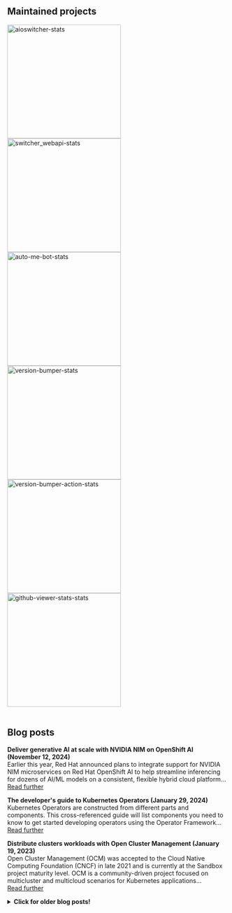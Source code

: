 <h2>Maintained projects</h2>

<div>

<a href="https://github.com/TomerFi/aioswitcher">
<img width="260" src="https://denvercoder1-github-readme-stats.vercel.app/api/pin/?username=TomerFi&repo=aioswitcher&theme=swift&hide_border=true" alt="aioswitcher-stats">
</a>

<a href="https://github.com/TomerFi/switcher_webapi">
<img width="260" src="https://denvercoder1-github-readme-stats.vercel.app/api/pin/?username=TomerFi&repo=switcher_webapi&theme=swift&hide_border=true" alt="switcher_webapi-stats">
</a>

<a href="https://github.com/TomerFi/auto-me-bot">
<img width="260" src="https://denvercoder1-github-readme-stats.vercel.app/api/pin/?username=TomerFi&repo=auto-me-bot&theme=swift&hide_border=true" alt="auto-me-bot-stats">
</a>

<a href="https://github.com/TomerFi/version-bumper">
<img width="260" src="https://denvercoder1-github-readme-stats.vercel.app/api/pin/?username=TomerFi&repo=version-bumper&theme=swift&hide_border=true" alt="version-bumper-stats">
</a>

<a href="https://github.com/TomerFi/version-bumper-action">
<img width="260" src="https://denvercoder1-github-readme-stats.vercel.app/api/pin/?username=TomerFi&repo=version-bumper-action&theme=swift&hide_border=true" alt="version-bumper-action-stats">
</a>

<a href="https://github.com/TomerFi/github-viewer-stats">
<img width="260" src="https://denvercoder1-github-readme-stats.vercel.app/api/pin/?username=TomerFi&repo=github-viewer-stats&theme=swift&hide_border=true" alt="github-viewer-stats-stats">
</a>

</div>

<br/>

## Blog posts

**Deliver generative AI at scale with NVIDIA NIM on OpenShift AI (November 12, 2024)**
<br/>
Earlier this year, Red Hat announced plans to integrate support for NVIDIA NIM microservices on Red Hat OpenShift AI to help streamline inferencing for dozens of AI/ML models on a consistent, flexible hybrid cloud platform...
<br/>
[Read further][nim-openshiftai]

**The developer's guide to Kubernetes Operators (January 29, 2024)**
<br/>
Kubernetes Operators are constructed from different parts and components. This cross-referenced guide will list components you need to know to get started developing operators using the Operator Framework...
<br/>
[Read further][dev-operators]

**Distribute clusters workloads with Open Cluster Management (January 19, 2023)**
<br/>
Open Cluster Management (OCM) was accepted to the Cloud Native Computing Foundation (CNCF) in late 2021 and is currently at the Sandbox project maturity level. OCM is a community-driven project focused on multicluster and multicloud scenarios for Kubernetes applications...
<br/>
[Read further][workloads-ocm]

<details>
<summary><strong>Click for older blog posts!</strong></summary>

**Prevent overload with remote kind clusters (January 16, 2023)**
<br/>
Kubernetes can require a lot of resources, which can overload a developer's laptop. This article shows you how to use a set of tools—including kind, kubeconfig, and Podman or Docker—to spread your files around remote systems in support of your local development work....
<br/>
[Read further][kind-multi]

**Protect secrets in Git with the clean/smudge filter (February 2, 2022)**
<br/>
When working on public Git repositories, you need to pay close attention so that you don't accidentally push secret information such as tokens, private server addresses, personal email addresses, and the like. One of the tools that can help you is Git's clean/smudge filter....
<br/>
[Read further][git-secrets]

**Testing Java with JUnit Pioneer (May 24, 2021)**
<br/>
Browsing a project's test cases is a common approach to better understanding the codebase. Making our tests readable has a tremendous impact on this approach's feasibility. For that, JUnit Pioneer is a mandatory tool in your toolset...
<br/>
[Read further][junit-pioneer]

**Property-Based Matrix Testing in Java (April 13, 2021)**
<br/>
I've used a common approach for property-based matrix testing in Java. Using JUnit's ParameterizedTest and a MethodSource annotations to point to a method as an argument supplier that spits out a stream representing a matrix...
<br/>
[Read further][property-testing]


**Migrating to Java Platform Module System (January 12, 2021)**
<br/>
This tutorial presents a complex scenario of migrating a non-modular project to JPMS. Inspired by a scenario I previously faced where one of my transitive dependencies was in-accessible (and not required)...
<br/>
[Read further][jpms-migration]

**Dependency Injection in Java is easy Part 3: Spring Context (August 14, 2020)**
<br/>
This post is part of a multiple-part tutorial. As the heading suggests, this part will focus on Dependency Injection using Spring Context...
<br/>
[Read further][java-di-3]

**Dependency Injection in Java is easy Part 2: Google Guice (August 9, 2020)**
<br/>
This post is part of a multiple-part tutorial. As the heading suggests, this part will focus on Dependency Injection using Google Guice...
<br/>
[Read further][java-di-2]

**Dependency Injection in Java is easy Part 1: A Design Pattern (August 8, 2020)**
<br/>
This is part of a multiple-part tutorial. This first part will explain the concept of Dependency Injection, a design pattern used for achieving Inversion of Control by writing loosely coupled code...
<br/>
[Read further][java-di-1]

**Combining Groovy and Java (August 6, 2020)**
<br/>
Combining Groovy scripts in our Java-based code, is easy with Maven...
<br/>
[Read further][groovy-java]

**Alexa Skills Testing with Java (February 21, 2021)**
<br/>
This tutorial will help you write automated test cases for Alexa skills written in Java. Using real-life JSON requests and verifying multi-turn interactions without deploying or hosting the skill...
<br/>
[Read further][alexa-skill-testing]

**My Ultimate Development Container image (August 14, 2020)**
<br/>
Using VSCode's Remote Development Feature, we can remotely develop on another station using SSH or WSL. But my favorite feature is using Containers. We can potentially create isolated development...
Using VSCode's Remote Development Feature, we can remotely develop on another station using SSH or WSL. But my favorite feature is using Containers. We can potentially create isolated development...
<br/>
[Read further][dev-dockerfile]

**Experimenting with RobotFramework and Selenium (August 6, 2020)**
<br/>
This is an example C# WebApp tested using Selenium browser automation with Nunit testing framework for unit tests and Robot Framework automation framework for acceptance tests...
<br/>
[Read further][rf-selenium]

</details>

[alexa-skill-testing]: https://dev.to/tomerfi/alexa-skills-testing-4pfd
[dev-dockerfile]: https://dev.to/tomerfi/my-ultimate-development-dockerfile-4hg1
[dev-operators]: https://developers.redhat.com/articles/2024/01/29/developers-guide-kubernetes-operators
[git-secrets]: https://developers.redhat.com/articles/2022/02/02/protect-secrets-git-cleansmudge-filter
[groovy-java]: https://dev.to/tomerfi/groovying-with-java-59hp
[java-di-1]: https://dev.to/tomerfi/dependency-injection-in-java-is-easy-part-1-a-mear-design-pattern-2l8
[java-di-2]: https://dev.to/tomerfi/dependency-injection-in-java-is-easy-part-2-leveraging-with-google-guice-6i4
[java-di-3]: https://dev.to/tomerfi/dependency-injection-in-java-is-easy-part-3-leveraging-with-spring-context-gcc
[jpms-migration]: https://dev.to/tomerfi/jpms-migration-playground-a94
[junit-pioneer]: https://dev.to/tomerfi/junit-pioneer-frontiers-pushed-3jh7
[kind-multi]: https://developers.redhat.com/articles/2023/01/16/how-prevent-computer-overload-remote-kind-clusters
[nim-openshiftai]: https://developers.redhat.com/articles/2024/11/12/generative-ai-nvidia-nim-openshift-ai
[property-testing]: https://dev.to/tomerfi/property-based-matrix-testing-in-java-47p4
[rf-selenium]: https://dev.to/tomerfi/experimenting-with-robotframework-and-selenium-4jgc
[workloads-ocm]: https://developers.redhat.com/articles/2023/01/19/how-distribute-workloads-using-open-cluster-management
